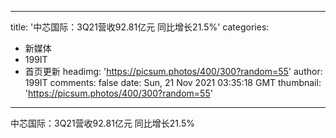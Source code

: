 
---
title: '中芯国际：3Q21营收92.81亿元 同比增长21.5%'
categories: 
 - 新媒体
 - 199IT
 - 首页更新
headimg: 'https://picsum.photos/400/300?random=55'
author: 199IT
comments: false
date: Sun, 21 Nov 2021 03:35:18 GMT
thumbnail: 'https://picsum.photos/400/300?random=55'
---

<div>   
中芯国际：3Q21营收92.81亿元 同比增长21.5%  
</div>
            